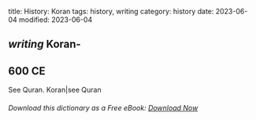title: History: Koran
tags: history, writing
category: history
date: 2023-06-04
modified: 2023-06-04

## _writing_ Koran-
 600 CE
-
See Quran. Koran|see Quran




###### Download *this* dictionary as a Free eBook: [Download Now]({static}static/SerfHistoryDictionary.pdf)

